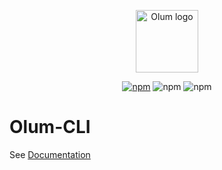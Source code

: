 <p align="center"><img width="100" src="https://olumjs.github.io/logo.png" alt="Olum logo"></p>
<p align="center">
 <a href="https://www.npmjs.com/package/olum-cli" target="_blank"><img src="https://img.shields.io/npm/v/olum-cli" alt="npm"></a>
 <img src="https://img.shields.io/npm/dm/olum-cli" alt="npm">
 <img src="https://img.shields.io/npm/l/olum-cli" alt="npm">
</p>

# Olum-CLI
See [Documentation](https://olumjs.github.io/docs)